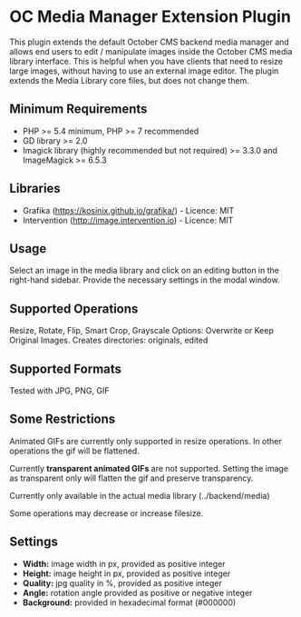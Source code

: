 # OC Media Manager Extension Plugin

This plugin extends the default October CMS backend media manager and allows end users to edit / manipulate images inside the October CMS media library interface. This is helpful when you have clients that need to resize large images, without having to use an external image editor.  The plugin extends the Media Library core files, but does not change them.

## Minimum Requirements
- PHP >= 5.4 minimum, PHP >= 7 recommended
- GD library >= 2.0
- Imagick library (highly recommended but not required) >= 3.3.0 and ImageMagick >= 6.5.3

## Libraries
- Grafika (https://kosinix.github.io/grafika/) - Licence: MIT
- Intervention (http://image.intervention.io) - Licence: MIT

## Usage
Select an image in the media library and click on an editing button in the right-hand sidebar.  Provide the necessary settings in the modal window.

## Supported Operations
Resize, Rotate, Flip, Smart Crop, Grayscale
Options: Overwrite or Keep Original Images.  Creates directories: originals, edited

## Supported Formats
Tested with JPG, PNG, GIF

## Some Restrictions
Animated GIFs are currently only supported in resize operations.  In other operations the gif will be flattened.

Currently **transparent animated GIFs** are not supported.  Setting the image as transparent only will flatten the gif and preserve transparency.

Currently only available in the actual media library (../backend/media)

Some operations may decrease or increase filesize.

## Settings
- **Width:** image width in px, provided as positive integer
- **Height:** image height in px, provided as positive integer
- **Quality:** jpg quality in %, provided as positive integer
- **Angle:** rotation angle provided as positive or negative integer
- **Background:** provided in hexadecimal format (#000000)
